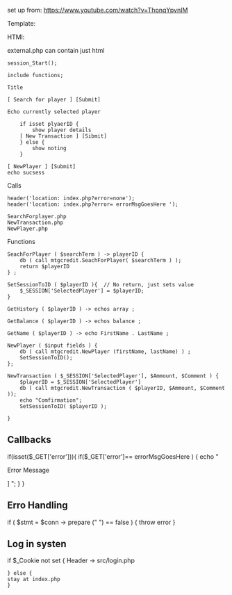 set up from: 
    https://www.youtube.com/watch?v=ThpnqYpvnIM


Template:

HTMl:

<?php
    include_once 'external.php'
?>
external.php can contain just html

    session_Start();

    include functions;

    Title

    [ Search for player ] [Submit]

    Echo currently selected player 

        if isset plyaerID {
            show player details 
        [ New Transaction ] [Sibmit]
        } else {
            show noting 
        }

    [ NewPlayer ] [Submit]
    echo sucsess 

Calls

    header('location: index.php?error=none');
    header('location: index.php?error= errorMsgGoesHere ');

    SearchForplayer.php
    NewTransaction.php
    NewPlayer.php

Functions 
    
    SeachForPlayer ( $searchTerm ) -> playerID {
        db ( call mtgcredit.SeachForPlayer( $searchTerm ) );
        return $playerID
    } ;
    
    SetSessionToID ( $playerID ){  // No return, just sets value
        $_SESSION['SelectedPlayer'] = $playerID;
    }

    GetHistory ( $playerID ) -> echos array ;
    
    GetBalance ( $playerID ) -> echos balance ;
    
    GetName ( $playerID ) -> echo FirstName . LastName ;
    
    NewPlayer ( $input fields ) {
        db ( call mtgcredit.NewPlayer (firstName, lastName) ) ;
        SetSessionToID();
    };
    
    NewTransaction ( $_SESSION['SelectedPlayer'], $Ammount, $Comment ) {
        $playerID = $_SESSION['SelectedPlayer']
        db ( call mtgcredit.NewTransaction ( $playerID, $Ammount, $Comment ));
        echo "Comfirmation";
        SetSessionToID( $playerID );

    }

## Callbacks
if(isset($_GET['error'])){
if($_GET['error']== errorMsgGoesHere ) {
echo " <p> Error Message </p>] ";
}
}

## Erro Handling 

if ( $stmt = $conn -> prepare (" ") == false ) {
    throw error 
}

## Log in systen 

if $_Cookie not set {
    Header -> src/login.php

    } else {
    stay at index.php
    }
